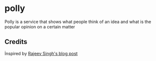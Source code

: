 # polly
Polly is a service that shows what people think of an idea and what is the popular opinion on a certain matter


## Credits

İnspired by [Rajeev Singh's blog post](https://www.callicoder.com/spring-boot-spring-security-jwt-mysql-react-app-part-1/)
